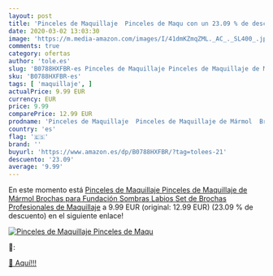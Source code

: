```yaml
---
layout: post
title: 'Pinceles de Maquillaje  Pinceles de Maqu con un 23.09 % de descuento'
date: 2020-03-02 13:03:30
image: 'https://m.media-amazon.com/images/I/41dmKZmqZML._AC_._SL400_.jpg'
comments: true
category: ofertas
author: 'tole.es'
slug: 'B0788HXFBR-es Pinceles de Maquillaje Pinceles de Maquillaje de Mármol...'
sku: 'B0788HXFBR-es'
tags: [ 'maquillaje', ]
actualPrice: 9.99 EUR
currency: EUR
price: 9.99
comparePrice: 12.99 EUR
prodname: 'Pinceles de Maquillaje  Pinceles de Maquillaje de Mármol  Brochas para Fundación Sombras Labios Set de Brochas Profesionales de Maquillaje'
country: 'es'
flag: '🇪🇸'
brand: ''
buyurl: 'https://www.amazon.es/dp/B0788HXFBR/?tag=tolees-21'
descuento: '23.09'
average: '9.99'
---
```


En este momento está [Pinceles de Maquillaje  Pinceles de Maquillaje de Mármol  Brochas para Fundación Sombras Labios Set de Brochas Profesionales de Maquillaje](https://www.amazon.es/dp/B0788HXFBR/?tag=tolees-21) a 9.99 EUR (original: 12.99 EUR) (23.09 %  de descuento) en el siguiente enlace!

[![Pinceles de Maquillaje  Pinceles de Maqu](https://m.media-amazon.com/images/I/41dmKZmqZML._AC_._SL400_.jpg)](https://www.amazon.es/dp/B0788HXFBR/?tag=tolees-21)

🔎:


[🛒 Aquí!!!](https://www.amazon.es/dp/B0788HXFBR/?tag=tolees-21)
